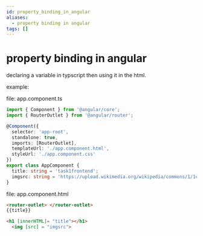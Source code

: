 ```yaml
---
id: property_binding_in_angular
aliases:
  - property binding in angular
tags: []
---
```


# property binding in angular

declaring a variable in typscript then using it in the html.

example:

file: app.component.ts
```ts
import { Component } from '@angular/core';
import { RouterOutlet } from '@angular/router';

@Component({
  selector: 'app-root',
  standalone: true,
  imports: [RouterOutlet],
  templateUrl: './app.component.html',
  styleUrl: './app.component.css'
})
export class AppComponent {
  title: string = 'task1frontend';
  imgsrc: string = 'https://upload.wikimedia.org/wikipedia/commons/1/1c/Emblem_of_Kuwait.svg'
}
```

file: app.component.html
```html
<router-outlet> </router-outlet>
{{title}}

<h1 [innerHTML]= "title"></h1>
  <img [src] = "imgsrc">

```
